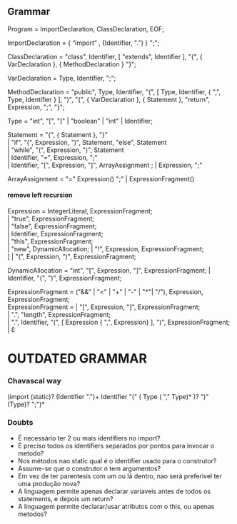 ## Grammar

Program = ImportDeclaration, ClassDeclaration, EOF;

ImportDeclaration = { “import” , {Identifier, "."} } ";";

ClassDeclaration = "class", Identifier, [ "extends", Identifier ], "{", { VarDeclaration }, { MethodDeclaration } "}";  

VarDeclaration = Type, Identifier, ";";  

MethodDeclaration = "public", Type, Identifier, "(", [ Type, Identifier, { ",", Type, Identifier } ], ")", "{", { VarDeclaration }, { Statement }, "return", Expression, ";", "}";  

Type = "int", "[", "]" | "boolean" | "int" | Identifier;  

Statement = "{", { Statement }, "}"  
          | "if", "(", Expression, ")", Statement, "else", Statement  
          | "while", "(", Expression, ")", Statement   
          | Identifier, "=", Expression, ";"  
          | Identifier, "[", Expression, "]", ArrayAssignment ; 
          | Expression, ";" 
          
 ArrayAssignment = "=" Expression() ";"
                   | ExpressionFragment()
  
 #### remove left recursion
 Expression = IntegerLiteral, ExpressionFragment;  
           | "true", ExpressionFragment;  
           | "false", ExpressionFragment;    
           | Identifier, ExpressionFragment;  
           | "this", ExpressionFragment;  
           | "new", DynamicAllocation; 
           | "!", Expression, ExpressionFragment;  
]           | "(", Expression, ")", ExpressionFragment;

 DynamicAllocation = "int", "[", Expression, "]", ExpressionFragment;
           | Identifier, "(", ")", ExpressionFragment;  

ExpressionFragment = ("&&" | "<" | "+" | "-" | "*"| "/"), Expression, ExpressionFragment;  
ExpressionFragment =     | "[", Expression, "]", ExpressionFragment;     
           | ".", "length", ExpressionFragment;    
           | ".", Identifier, "(", [ Expression { ",", Expression} ], ")", ExpressionFragment;   
           | Ɛ
           
 # OUTDATED GRAMMAR          
           
 ### Chavascal way
 
 (import (static)? (Identifier ".")+ Identifier "(" ( Type ( "," Type)* )? ")" (Type)? ";")*
 
 ### Doubts
 
 * É necessário ter 2 ou mais identifiers no import?
 * É preciso todos os identifiers separados por pontos para invocar o metodo?
 * Nos métodos nao static qual é o identifier usado para o construtor?
 * Assume-se que o construtor n tem argumentos?
 * Em vez de ter parentesis com um ou lá dentro, nao será preferivel ter uma produção nova?
 * A linguagem permite apenas declarar variaveis antes de todos os statements, e depois um return?
 * A linguagem permite declarar/usar atributos com o this, ou apenas metodos?
